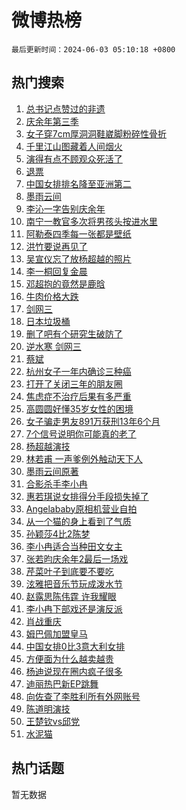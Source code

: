# 微博热榜

`最后更新时间：2024-06-03 05:10:18 +0800`

## 热门搜索

1. [总书记点赞过的非遗](https://m.weibo.cn/search?containerid=100103type%3D1%26t%3D10%26q%3D%23%E6%80%BB%E4%B9%A6%E8%AE%B0%E7%82%B9%E8%B5%9E%E8%BF%87%E7%9A%84%E9%9D%9E%E9%81%97%23&stream_entry_id=51&isnewpage=1&extparam=seat%3D1%26dgr%3D0%26filter_type%3Drealtimehot%26stream_entry_id%3D51%26c_type%3D51%26pos%3D0%26q%3D%2523%25E6%2580%25BB%25E4%25B9%25A6%25E8%25AE%25B0%25E7%2582%25B9%25E8%25B5%259E%25E8%25BF%2587%25E7%259A%2584%25E9%259D%259E%25E9%2581%2597%2523%26cate%3D10103%26display_time%3D1717362617%26pre_seqid%3D171736261789502376076)
1. [庆余年第三季](https://m.weibo.cn/search?containerid=100103type%3D1%26t%3D10%26q%3D%E5%BA%86%E4%BD%99%E5%B9%B4%E7%AC%AC%E4%B8%89%E5%AD%A3&stream_entry_id=31&isnewpage=1&extparam=seat%3D1%26filter_type%3Drealtimehot%26c_type%3D31%26lcate%3D5001%26cate%3D5001%26realpos%3D1%26q%3D%25E5%25BA%2586%25E4%25BD%2599%25E5%25B9%25B4%25E7%25AC%25AC%25E4%25B8%2589%25E5%25AD%25A3%26stream_entry_id%3D31%26band_rank%3D1%26pos%3D0%26dgr%3D0%26flag%3D16%26display_time%3D1717362617%26pre_seqid%3D171736261789502376076)
1. [女子穿7cm厚洞洞鞋崴脚粉碎性骨折](https://m.weibo.cn/search?containerid=100103type%3D1%26t%3D10%26q%3D%23%E5%A5%B3%E5%AD%90%E7%A9%BF7cm%E5%8E%9A%E6%B4%9E%E6%B4%9E%E9%9E%8B%E5%B4%B4%E8%84%9A%E7%B2%89%E7%A2%8E%E6%80%A7%E9%AA%A8%E6%8A%98%23&stream_entry_id=31&isnewpage=1&extparam=seat%3D1%26filter_type%3Drealtimehot%26c_type%3D31%26lcate%3D5001%26cate%3D5001%26realpos%3D2%26q%3D%2523%25E5%25A5%25B3%25E5%25AD%2590%25E7%25A9%25BF7cm%25E5%258E%259A%25E6%25B4%259E%25E6%25B4%259E%25E9%259E%258B%25E5%25B4%25B4%25E8%2584%259A%25E7%25B2%2589%25E7%25A2%258E%25E6%2580%25A7%25E9%25AA%25A8%25E6%258A%2598%2523%26stream_entry_id%3D31%26band_rank%3D2%26pos%3D1%26dgr%3D0%26flag%3D2%26display_time%3D1717362617%26pre_seqid%3D171736261789502376076)
1. [千里江山图藏着人间烟火](https://m.weibo.cn/search?containerid=100103type%3D1%26t%3D10%26q%3D%23%E5%8D%83%E9%87%8C%E6%B1%9F%E5%B1%B1%E5%9B%BE%E8%97%8F%E7%9D%80%E4%BA%BA%E9%97%B4%E7%83%9F%E7%81%AB%23&stream_entry_id=31&isnewpage=1&extparam=seat%3D1%26filter_type%3Drealtimehot%26c_type%3D31%26lcate%3D5001%26cate%3D5001%26realpos%3D3%26q%3D%2523%25E5%258D%2583%25E9%2587%258C%25E6%25B1%259F%25E5%25B1%25B1%25E5%259B%25BE%25E8%2597%258F%25E7%259D%2580%25E4%25BA%25BA%25E9%2597%25B4%25E7%2583%259F%25E7%2581%25AB%2523%26stream_entry_id%3D31%26band_rank%3D3%26pos%3D2%26dgr%3D0%26flag%3D0%26display_time%3D1717362617%26pre_seqid%3D171736261789502376076)
1. [演得有点不顾观众死活了](https://m.weibo.cn/search?containerid=100103type%3D1%26t%3D10%26q%3D%E6%BC%94%E5%BE%97%E6%9C%89%E7%82%B9%E4%B8%8D%E9%A1%BE%E8%A7%82%E4%BC%97%E6%AD%BB%E6%B4%BB%E4%BA%86&stream_entry_id=31&isnewpage=1&extparam=seat%3D1%26filter_type%3Drealtimehot%26c_type%3D31%26lcate%3D5001%26cate%3D5001%26realpos%3D4%26q%3D%25E6%25BC%2594%25E5%25BE%2597%25E6%259C%2589%25E7%2582%25B9%25E4%25B8%258D%25E9%25A1%25BE%25E8%25A7%2582%25E4%25BC%2597%25E6%25AD%25BB%25E6%25B4%25BB%25E4%25BA%2586%26stream_entry_id%3D31%26band_rank%3D4%26pos%3D3%26dgr%3D0%26flag%3D2%26display_time%3D1717362617%26pre_seqid%3D171736261789502376076)
1. [退票](https://m.weibo.cn/search?containerid=100103type%3D1%26t%3D10%26q%3D%E9%80%80%E7%A5%A8&stream_entry_id=31&isnewpage=1&extparam=seat%3D1%26filter_type%3Drealtimehot%26c_type%3D31%26lcate%3D5001%26cate%3D5001%26realpos%3D5%26q%3D%25E9%2580%2580%25E7%25A5%25A8%26stream_entry_id%3D31%26band_rank%3D5%26pos%3D4%26dgr%3D0%26flag%3D2%26display_time%3D1717362617%26pre_seqid%3D171736261789502376076)
1. [中国女排排名降至亚洲第二](https://m.weibo.cn/search?containerid=100103type%3D1%26t%3D10%26q%3D%23%E4%B8%AD%E5%9B%BD%E5%A5%B3%E6%8E%92%E6%8E%92%E5%90%8D%E9%99%8D%E8%87%B3%E4%BA%9A%E6%B4%B2%E7%AC%AC%E4%BA%8C%23&stream_entry_id=31&isnewpage=1&extparam=seat%3D1%26filter_type%3Drealtimehot%26c_type%3D31%26lcate%3D5001%26cate%3D5001%26realpos%3D6%26q%3D%2523%25E4%25B8%25AD%25E5%259B%25BD%25E5%25A5%25B3%25E6%258E%2592%25E6%258E%2592%25E5%2590%258D%25E9%2599%258D%25E8%2587%25B3%25E4%25BA%259A%25E6%25B4%25B2%25E7%25AC%25AC%25E4%25BA%258C%2523%26stream_entry_id%3D31%26band_rank%3D6%26pos%3D5%26dgr%3D0%26flag%3D0%26display_time%3D1717362617%26pre_seqid%3D171736261789502376076)
1. [墨雨云间](https://m.weibo.cn/search?containerid=100103type%3D1%26t%3D10%26q%3D%E5%A2%A8%E9%9B%A8%E4%BA%91%E9%97%B4&stream_entry_id=31&isnewpage=1&extparam=seat%3D1%26filter_type%3Drealtimehot%26c_type%3D31%26lcate%3D5001%26cate%3D5001%26realpos%3D7%26q%3D%25E5%25A2%25A8%25E9%259B%25A8%25E4%25BA%2591%25E9%2597%25B4%26stream_entry_id%3D31%26band_rank%3D7%26pos%3D6%26dgr%3D0%26flag%3D0%26display_time%3D1717362617%26pre_seqid%3D171736261789502376076)
1. [李沁一字告别庆余年](https://m.weibo.cn/search?containerid=100103type%3D1%26t%3D10%26q%3D%23%E6%9D%8E%E6%B2%81%E4%B8%80%E5%AD%97%E5%91%8A%E5%88%AB%E5%BA%86%E4%BD%99%E5%B9%B4%23&stream_entry_id=31&isnewpage=1&extparam=seat%3D1%26filter_type%3Drealtimehot%26c_type%3D31%26lcate%3D5001%26cate%3D5001%26realpos%3D8%26q%3D%2523%25E6%259D%258E%25E6%25B2%2581%25E4%25B8%2580%25E5%25AD%2597%25E5%2591%258A%25E5%2588%25AB%25E5%25BA%2586%25E4%25BD%2599%25E5%25B9%25B4%2523%26stream_entry_id%3D31%26band_rank%3D8%26pos%3D7%26dgr%3D0%26flag%3D2%26display_time%3D1717362617%26pre_seqid%3D171736261789502376076)
1. [南宁一教官多次将男孩头按进水里](https://m.weibo.cn/search?containerid=100103type%3D1%26t%3D10%26q%3D%23%E5%8D%97%E5%AE%81%E4%B8%80%E6%95%99%E5%AE%98%E5%A4%9A%E6%AC%A1%E5%B0%86%E7%94%B7%E5%AD%A9%E5%A4%B4%E6%8C%89%E8%BF%9B%E6%B0%B4%E9%87%8C%23&stream_entry_id=31&isnewpage=1&extparam=seat%3D1%26filter_type%3Drealtimehot%26c_type%3D31%26lcate%3D5001%26cate%3D5001%26realpos%3D9%26q%3D%2523%25E5%258D%2597%25E5%25AE%2581%25E4%25B8%2580%25E6%2595%2599%25E5%25AE%2598%25E5%25A4%259A%25E6%25AC%25A1%25E5%25B0%2586%25E7%2594%25B7%25E5%25AD%25A9%25E5%25A4%25B4%25E6%258C%2589%25E8%25BF%259B%25E6%25B0%25B4%25E9%2587%258C%2523%26stream_entry_id%3D31%26band_rank%3D9%26pos%3D8%26dgr%3D0%26flag%3D0%26display_time%3D1717362617%26pre_seqid%3D171736261789502376076)
1. [阿勒泰四季每一张都是壁纸](https://m.weibo.cn/search?containerid=100103type%3D1%26t%3D10%26q%3D%23%E9%98%BF%E5%8B%92%E6%B3%B0%E5%9B%9B%E5%AD%A3%E6%AF%8F%E4%B8%80%E5%BC%A0%E9%83%BD%E6%98%AF%E5%A3%81%E7%BA%B8%23&stream_entry_id=31&isnewpage=1&extparam=seat%3D1%26filter_type%3Drealtimehot%26c_type%3D31%26lcate%3D5001%26cate%3D5001%26realpos%3D10%26q%3D%2523%25E9%2598%25BF%25E5%258B%2592%25E6%25B3%25B0%25E5%259B%259B%25E5%25AD%25A3%25E6%25AF%258F%25E4%25B8%2580%25E5%25BC%25A0%25E9%2583%25BD%25E6%2598%25AF%25E5%25A3%2581%25E7%25BA%25B8%2523%26stream_entry_id%3D31%26band_rank%3D10%26pos%3D9%26dgr%3D0%26flag%3D32768%26display_time%3D1717362617%26pre_seqid%3D171736261789502376076)
1. [洪竹要说再见了](https://m.weibo.cn/search?containerid=100103type%3D1%26t%3D10%26q%3D%23%E6%B4%AA%E7%AB%B9%E8%A6%81%E8%AF%B4%E5%86%8D%E8%A7%81%E4%BA%86%23&stream_entry_id=31&isnewpage=1&extparam=seat%3D1%26filter_type%3Drealtimehot%26c_type%3D31%26lcate%3D5001%26cate%3D5001%26realpos%3D11%26q%3D%2523%25E6%25B4%25AA%25E7%25AB%25B9%25E8%25A6%2581%25E8%25AF%25B4%25E5%2586%258D%25E8%25A7%2581%25E4%25BA%2586%2523%26stream_entry_id%3D31%26band_rank%3D11%26pos%3D10%26dgr%3D0%26flag%3D2%26display_time%3D1717362617%26pre_seqid%3D171736261789502376076)
1. [吴宣仪忘了放杨超越的照片](https://m.weibo.cn/search?containerid=100103type%3D1%26t%3D10%26q%3D%23%E5%90%B4%E5%AE%A3%E4%BB%AA%E5%BF%98%E4%BA%86%E6%94%BE%E6%9D%A8%E8%B6%85%E8%B6%8A%E7%9A%84%E7%85%A7%E7%89%87%23&stream_entry_id=31&isnewpage=1&extparam=seat%3D1%26filter_type%3Drealtimehot%26c_type%3D31%26lcate%3D5001%26cate%3D5001%26realpos%3D12%26q%3D%2523%25E5%2590%25B4%25E5%25AE%25A3%25E4%25BB%25AA%25E5%25BF%2598%25E4%25BA%2586%25E6%2594%25BE%25E6%259D%25A8%25E8%25B6%2585%25E8%25B6%258A%25E7%259A%2584%25E7%2585%25A7%25E7%2589%2587%2523%26stream_entry_id%3D31%26band_rank%3D12%26pos%3D11%26dgr%3D0%26flag%3D2%26display_time%3D1717362617%26pre_seqid%3D171736261789502376076)
1. [李一桐回复金晨](https://m.weibo.cn/search?containerid=100103type%3D1%26t%3D10%26q%3D%23%E6%9D%8E%E4%B8%80%E6%A1%90%E5%9B%9E%E5%A4%8D%E9%87%91%E6%99%A8%23&stream_entry_id=31&isnewpage=1&extparam=seat%3D1%26filter_type%3Drealtimehot%26c_type%3D31%26lcate%3D5001%26cate%3D5001%26realpos%3D13%26q%3D%2523%25E6%259D%258E%25E4%25B8%2580%25E6%25A1%2590%25E5%259B%259E%25E5%25A4%258D%25E9%2587%2591%25E6%2599%25A8%2523%26stream_entry_id%3D31%26band_rank%3D13%26pos%3D12%26dgr%3D0%26flag%3D2%26display_time%3D1717362617%26pre_seqid%3D171736261789502376076)
1. [邓超抱的竟然是鹿晗](https://m.weibo.cn/search?containerid=100103type%3D1%26t%3D10%26q%3D%23%E9%82%93%E8%B6%85%E6%8A%B1%E7%9A%84%E7%AB%9F%E7%84%B6%E6%98%AF%E9%B9%BF%E6%99%97%23&stream_entry_id=31&isnewpage=1&extparam=seat%3D1%26filter_type%3Drealtimehot%26c_type%3D31%26lcate%3D5001%26cate%3D5001%26realpos%3D14%26q%3D%2523%25E9%2582%2593%25E8%25B6%2585%25E6%258A%25B1%25E7%259A%2584%25E7%25AB%259F%25E7%2584%25B6%25E6%2598%25AF%25E9%25B9%25BF%25E6%2599%2597%2523%26stream_entry_id%3D31%26band_rank%3D14%26pos%3D13%26dgr%3D0%26flag%3D2%26display_time%3D1717362617%26pre_seqid%3D171736261789502376076)
1. [牛肉价格大跌](https://m.weibo.cn/search?containerid=100103type%3D1%26t%3D10%26q%3D%23%E7%89%9B%E8%82%89%E4%BB%B7%E6%A0%BC%E5%A4%A7%E8%B7%8C%23&stream_entry_id=31&isnewpage=1&extparam=seat%3D1%26filter_type%3Drealtimehot%26c_type%3D31%26lcate%3D5001%26cate%3D5001%26realpos%3D15%26q%3D%2523%25E7%2589%259B%25E8%2582%2589%25E4%25BB%25B7%25E6%25A0%25BC%25E5%25A4%25A7%25E8%25B7%258C%2523%26stream_entry_id%3D31%26band_rank%3D15%26pos%3D14%26dgr%3D0%26flag%3D0%26display_time%3D1717362617%26pre_seqid%3D171736261789502376076)
1. [剑网三](https://m.weibo.cn/search?containerid=100103type%3D1%26t%3D10%26q%3D%E5%89%91%E7%BD%91%E4%B8%89&stream_entry_id=31&isnewpage=1&extparam=seat%3D1%26filter_type%3Drealtimehot%26c_type%3D31%26lcate%3D5001%26cate%3D5001%26realpos%3D16%26q%3D%25E5%2589%2591%25E7%25BD%2591%25E4%25B8%2589%26stream_entry_id%3D31%26band_rank%3D16%26pos%3D15%26dgr%3D0%26flag%3D0%26display_time%3D1717362617%26pre_seqid%3D171736261789502376076)
1. [日本垃圾桶](https://m.weibo.cn/search?containerid=100103type%3D1%26t%3D10%26q%3D%E6%97%A5%E6%9C%AC%E5%9E%83%E5%9C%BE%E6%A1%B6&stream_entry_id=31&isnewpage=1&extparam=seat%3D1%26filter_type%3Drealtimehot%26c_type%3D31%26lcate%3D5001%26cate%3D5001%26realpos%3D17%26q%3D%25E6%2597%25A5%25E6%259C%25AC%25E5%259E%2583%25E5%259C%25BE%25E6%25A1%25B6%26stream_entry_id%3D31%26band_rank%3D17%26pos%3D16%26dgr%3D0%26flag%3D0%26display_time%3D1717362617%26pre_seqid%3D171736261789502376076)
1. [删了吧有个研究生破防了](https://m.weibo.cn/search?containerid=100103type%3D1%26t%3D10%26q%3D%23%E5%88%A0%E4%BA%86%E5%90%A7%E6%9C%89%E4%B8%AA%E7%A0%94%E7%A9%B6%E7%94%9F%E7%A0%B4%E9%98%B2%E4%BA%86%23&stream_entry_id=31&isnewpage=1&extparam=seat%3D1%26filter_type%3Drealtimehot%26c_type%3D31%26lcate%3D5001%26cate%3D5001%26realpos%3D18%26q%3D%2523%25E5%2588%25A0%25E4%25BA%2586%25E5%2590%25A7%25E6%259C%2589%25E4%25B8%25AA%25E7%25A0%2594%25E7%25A9%25B6%25E7%2594%259F%25E7%25A0%25B4%25E9%2598%25B2%25E4%25BA%2586%2523%26stream_entry_id%3D31%26band_rank%3D18%26pos%3D17%26dgr%3D0%26flag%3D0%26display_time%3D1717362617%26pre_seqid%3D171736261789502376076)
1. [逆水寒 剑网三](https://m.weibo.cn/search?containerid=100103type%3D1%26t%3D10%26q%3D%E9%80%86%E6%B0%B4%E5%AF%92+%E5%89%91%E7%BD%91%E4%B8%89&stream_entry_id=31&isnewpage=1&extparam=seat%3D1%26filter_type%3Drealtimehot%26c_type%3D31%26lcate%3D5001%26cate%3D5001%26realpos%3D19%26q%3D%25E9%2580%2586%25E6%25B0%25B4%25E5%25AF%2592%2520%25E5%2589%2591%25E7%25BD%2591%25E4%25B8%2589%26stream_entry_id%3D31%26band_rank%3D19%26pos%3D18%26dgr%3D0%26flag%3D0%26display_time%3D1717362617%26pre_seqid%3D171736261789502376076)
1. [蔡斌](https://m.weibo.cn/search?containerid=100103type%3D1%26t%3D10%26q%3D%E8%94%A1%E6%96%8C&stream_entry_id=31&isnewpage=1&extparam=seat%3D1%26filter_type%3Drealtimehot%26c_type%3D31%26lcate%3D5001%26cate%3D5001%26realpos%3D20%26q%3D%25E8%2594%25A1%25E6%2596%258C%26stream_entry_id%3D31%26band_rank%3D20%26pos%3D19%26dgr%3D0%26flag%3D0%26display_time%3D1717362617%26pre_seqid%3D171736261789502376076)
1. [杭州女子一年内确诊三种癌](https://m.weibo.cn/search?containerid=100103type%3D1%26t%3D10%26q%3D%23%E6%9D%AD%E5%B7%9E%E5%A5%B3%E5%AD%90%E4%B8%80%E5%B9%B4%E5%86%85%E7%A1%AE%E8%AF%8A%E4%B8%89%E7%A7%8D%E7%99%8C%23&stream_entry_id=31&isnewpage=1&extparam=seat%3D1%26filter_type%3Drealtimehot%26c_type%3D31%26lcate%3D5001%26cate%3D5001%26realpos%3D21%26q%3D%2523%25E6%259D%25AD%25E5%25B7%259E%25E5%25A5%25B3%25E5%25AD%2590%25E4%25B8%2580%25E5%25B9%25B4%25E5%2586%2585%25E7%25A1%25AE%25E8%25AF%258A%25E4%25B8%2589%25E7%25A7%258D%25E7%2599%258C%2523%26stream_entry_id%3D31%26band_rank%3D21%26pos%3D20%26dgr%3D0%26flag%3D0%26display_time%3D1717362617%26pre_seqid%3D171736261789502376076)
1. [打开了关闭三年的朋友圈](https://m.weibo.cn/search?containerid=100103type%3D1%26t%3D10%26q%3D%23%E6%89%93%E5%BC%80%E4%BA%86%E5%85%B3%E9%97%AD%E4%B8%89%E5%B9%B4%E7%9A%84%E6%9C%8B%E5%8F%8B%E5%9C%88%23&stream_entry_id=31&isnewpage=1&extparam=seat%3D1%26filter_type%3Drealtimehot%26c_type%3D31%26lcate%3D5001%26cate%3D5001%26realpos%3D22%26q%3D%2523%25E6%2589%2593%25E5%25BC%2580%25E4%25BA%2586%25E5%2585%25B3%25E9%2597%25AD%25E4%25B8%2589%25E5%25B9%25B4%25E7%259A%2584%25E6%259C%258B%25E5%258F%258B%25E5%259C%2588%2523%26stream_entry_id%3D31%26band_rank%3D22%26pos%3D21%26dgr%3D0%26flag%3D0%26display_time%3D1717362617%26pre_seqid%3D171736261789502376076)
1. [焦虑症不治疗后果有多严重](https://m.weibo.cn/search?containerid=100103type%3D1%26t%3D10%26q%3D%23%E7%84%A6%E8%99%91%E7%97%87%E4%B8%8D%E6%B2%BB%E7%96%97%E5%90%8E%E6%9E%9C%E6%9C%89%E5%A4%9A%E4%B8%A5%E9%87%8D%23&stream_entry_id=31&isnewpage=1&extparam=seat%3D1%26filter_type%3Drealtimehot%26c_type%3D31%26lcate%3D5001%26cate%3D5001%26realpos%3D23%26q%3D%2523%25E7%2584%25A6%25E8%2599%2591%25E7%2597%2587%25E4%25B8%258D%25E6%25B2%25BB%25E7%2596%2597%25E5%2590%258E%25E6%259E%259C%25E6%259C%2589%25E5%25A4%259A%25E4%25B8%25A5%25E9%2587%258D%2523%26stream_entry_id%3D31%26band_rank%3D23%26pos%3D22%26dgr%3D0%26flag%3D0%26display_time%3D1717362617%26pre_seqid%3D171736261789502376076)
1. [高圆圆好懂35岁女性的困境](https://m.weibo.cn/search?containerid=100103type%3D1%26t%3D10%26q%3D%23%E9%AB%98%E5%9C%86%E5%9C%86%E5%A5%BD%E6%87%8235%E5%B2%81%E5%A5%B3%E6%80%A7%E7%9A%84%E5%9B%B0%E5%A2%83%23&stream_entry_id=31&isnewpage=1&extparam=seat%3D1%26filter_type%3Drealtimehot%26c_type%3D31%26lcate%3D5001%26cate%3D5001%26realpos%3D24%26q%3D%2523%25E9%25AB%2598%25E5%259C%2586%25E5%259C%2586%25E5%25A5%25BD%25E6%2587%258235%25E5%25B2%2581%25E5%25A5%25B3%25E6%2580%25A7%25E7%259A%2584%25E5%259B%25B0%25E5%25A2%2583%2523%26stream_entry_id%3D31%26band_rank%3D24%26pos%3D23%26dgr%3D0%26flag%3D1%26display_time%3D1717362617%26pre_seqid%3D171736261789502376076)
1. [女子骗走男友891万获刑13年6个月](https://m.weibo.cn/search?containerid=100103type%3D1%26t%3D10%26q%3D%23%E5%A5%B3%E5%AD%90%E9%AA%97%E8%B5%B0%E7%94%B7%E5%8F%8B891%E4%B8%87%E8%8E%B7%E5%88%9113%E5%B9%B46%E4%B8%AA%E6%9C%88%23&stream_entry_id=31&isnewpage=1&extparam=seat%3D1%26filter_type%3Drealtimehot%26c_type%3D31%26lcate%3D5001%26cate%3D5001%26realpos%3D25%26q%3D%2523%25E5%25A5%25B3%25E5%25AD%2590%25E9%25AA%2597%25E8%25B5%25B0%25E7%2594%25B7%25E5%258F%258B891%25E4%25B8%2587%25E8%258E%25B7%25E5%2588%259113%25E5%25B9%25B46%25E4%25B8%25AA%25E6%259C%2588%2523%26stream_entry_id%3D31%26band_rank%3D25%26pos%3D24%26dgr%3D0%26flag%3D0%26display_time%3D1717362617%26pre_seqid%3D171736261789502376076)
1. [7个信号说明你可能真的老了](https://m.weibo.cn/search?containerid=100103type%3D1%26t%3D10%26q%3D%237%E4%B8%AA%E4%BF%A1%E5%8F%B7%E8%AF%B4%E6%98%8E%E4%BD%A0%E5%8F%AF%E8%83%BD%E7%9C%9F%E7%9A%84%E8%80%81%E4%BA%86%23&stream_entry_id=31&isnewpage=1&extparam=seat%3D1%26filter_type%3Drealtimehot%26c_type%3D31%26lcate%3D5001%26cate%3D5001%26realpos%3D26%26q%3D%25237%25E4%25B8%25AA%25E4%25BF%25A1%25E5%258F%25B7%25E8%25AF%25B4%25E6%2598%258E%25E4%25BD%25A0%25E5%258F%25AF%25E8%2583%25BD%25E7%259C%259F%25E7%259A%2584%25E8%2580%2581%25E4%25BA%2586%2523%26stream_entry_id%3D31%26band_rank%3D26%26pos%3D25%26dgr%3D0%26flag%3D0%26display_time%3D1717362617%26pre_seqid%3D171736261789502376076)
1. [杨超越演技](https://m.weibo.cn/search?containerid=100103type%3D1%26t%3D10%26q%3D%E6%9D%A8%E8%B6%85%E8%B6%8A%E6%BC%94%E6%8A%80&stream_entry_id=31&isnewpage=1&extparam=seat%3D1%26filter_type%3Drealtimehot%26c_type%3D31%26lcate%3D5001%26cate%3D5001%26realpos%3D27%26q%3D%25E6%259D%25A8%25E8%25B6%2585%25E8%25B6%258A%25E6%25BC%2594%25E6%258A%2580%26stream_entry_id%3D31%26band_rank%3D27%26pos%3D26%26dgr%3D0%26flag%3D0%26display_time%3D1717362617%26pre_seqid%3D171736261789502376076)
1. [林若甫 一声爹例外触动天下人](https://m.weibo.cn/search?containerid=100103type%3D1%26t%3D10%26q%3D%E6%9E%97%E8%8B%A5%E7%94%AB+%E4%B8%80%E5%A3%B0%E7%88%B9%E4%BE%8B%E5%A4%96%E8%A7%A6%E5%8A%A8%E5%A4%A9%E4%B8%8B%E4%BA%BA&stream_entry_id=31&isnewpage=1&extparam=seat%3D1%26filter_type%3Drealtimehot%26c_type%3D31%26lcate%3D5001%26cate%3D5001%26realpos%3D28%26q%3D%25E6%259E%2597%25E8%258B%25A5%25E7%2594%25AB%2520%25E4%25B8%2580%25E5%25A3%25B0%25E7%2588%25B9%25E4%25BE%258B%25E5%25A4%2596%25E8%25A7%25A6%25E5%258A%25A8%25E5%25A4%25A9%25E4%25B8%258B%25E4%25BA%25BA%26stream_entry_id%3D31%26band_rank%3D28%26pos%3D27%26dgr%3D0%26flag%3D0%26display_time%3D1717362617%26pre_seqid%3D171736261789502376076)
1. [墨雨云间原著](https://m.weibo.cn/search?containerid=100103type%3D1%26t%3D10%26q%3D%E5%A2%A8%E9%9B%A8%E4%BA%91%E9%97%B4%E5%8E%9F%E8%91%97&stream_entry_id=31&isnewpage=1&extparam=seat%3D1%26filter_type%3Drealtimehot%26c_type%3D31%26lcate%3D5001%26cate%3D5001%26realpos%3D29%26q%3D%25E5%25A2%25A8%25E9%259B%25A8%25E4%25BA%2591%25E9%2597%25B4%25E5%258E%259F%25E8%2591%2597%26stream_entry_id%3D31%26band_rank%3D29%26pos%3D28%26dgr%3D0%26flag%3D0%26display_time%3D1717362617%26pre_seqid%3D171736261789502376076)
1. [合影杀手李小冉](https://m.weibo.cn/search?containerid=100103type%3D1%26t%3D10%26q%3D%23%E5%90%88%E5%BD%B1%E6%9D%80%E6%89%8B%E6%9D%8E%E5%B0%8F%E5%86%89%23&stream_entry_id=31&isnewpage=1&extparam=seat%3D1%26filter_type%3Drealtimehot%26c_type%3D31%26lcate%3D5001%26cate%3D5001%26realpos%3D30%26q%3D%2523%25E5%2590%2588%25E5%25BD%25B1%25E6%259D%2580%25E6%2589%258B%25E6%259D%258E%25E5%25B0%258F%25E5%2586%2589%2523%26stream_entry_id%3D31%26band_rank%3D30%26pos%3D29%26dgr%3D0%26flag%3D0%26display_time%3D1717362617%26pre_seqid%3D171736261789502376076)
1. [惠若琪说女排得分手段损失掉了](https://m.weibo.cn/search?containerid=100103type%3D1%26t%3D10%26q%3D%23%E6%83%A0%E8%8B%A5%E7%90%AA%E8%AF%B4%E5%A5%B3%E6%8E%92%E5%BE%97%E5%88%86%E6%89%8B%E6%AE%B5%E6%8D%9F%E5%A4%B1%E6%8E%89%E4%BA%86%23&stream_entry_id=31&isnewpage=1&extparam=seat%3D1%26filter_type%3Drealtimehot%26c_type%3D31%26lcate%3D5001%26cate%3D5001%26realpos%3D31%26q%3D%2523%25E6%2583%25A0%25E8%258B%25A5%25E7%2590%25AA%25E8%25AF%25B4%25E5%25A5%25B3%25E6%258E%2592%25E5%25BE%2597%25E5%2588%2586%25E6%2589%258B%25E6%25AE%25B5%25E6%258D%259F%25E5%25A4%25B1%25E6%258E%2589%25E4%25BA%2586%2523%26stream_entry_id%3D31%26band_rank%3D31%26pos%3D30%26dgr%3D0%26flag%3D0%26display_time%3D1717362617%26pre_seqid%3D171736261789502376076)
1. [Angelababy原相机营业自拍](https://m.weibo.cn/search?containerid=100103type%3D1%26t%3D10%26q%3D%23Angelababy%E5%8E%9F%E7%9B%B8%E6%9C%BA%E8%90%A5%E4%B8%9A%E8%87%AA%E6%8B%8D%23&stream_entry_id=31&isnewpage=1&extparam=seat%3D1%26filter_type%3Drealtimehot%26c_type%3D31%26lcate%3D5001%26cate%3D5001%26realpos%3D32%26q%3D%2523Angelababy%25E5%258E%259F%25E7%259B%25B8%25E6%259C%25BA%25E8%2590%25A5%25E4%25B8%259A%25E8%2587%25AA%25E6%258B%258D%2523%26stream_entry_id%3D31%26band_rank%3D32%26pos%3D31%26dgr%3D0%26flag%3D0%26display_time%3D1717362617%26pre_seqid%3D171736261789502376076)
1. [从一个猫的身上看到了气质](https://m.weibo.cn/search?containerid=100103type%3D1%26t%3D10%26q%3D%23%E4%BB%8E%E4%B8%80%E4%B8%AA%E7%8C%AB%E7%9A%84%E8%BA%AB%E4%B8%8A%E7%9C%8B%E5%88%B0%E4%BA%86%E6%B0%94%E8%B4%A8%23&stream_entry_id=31&isnewpage=1&extparam=seat%3D1%26filter_type%3Drealtimehot%26c_type%3D31%26lcate%3D5001%26cate%3D5001%26realpos%3D33%26q%3D%2523%25E4%25BB%258E%25E4%25B8%2580%25E4%25B8%25AA%25E7%258C%25AB%25E7%259A%2584%25E8%25BA%25AB%25E4%25B8%258A%25E7%259C%258B%25E5%2588%25B0%25E4%25BA%2586%25E6%25B0%2594%25E8%25B4%25A8%2523%26stream_entry_id%3D31%26band_rank%3D33%26pos%3D32%26dgr%3D0%26flag%3D1%26display_time%3D1717362617%26pre_seqid%3D171736261789502376076)
1. [孙颖莎4比2陈梦](https://m.weibo.cn/search?containerid=100103type%3D1%26t%3D10%26q%3D%23%E5%AD%99%E9%A2%96%E8%8E%8E4%E6%AF%942%E9%99%88%E6%A2%A6%23&stream_entry_id=31&isnewpage=1&extparam=seat%3D1%26filter_type%3Drealtimehot%26c_type%3D31%26lcate%3D5001%26cate%3D5001%26realpos%3D34%26q%3D%2523%25E5%25AD%2599%25E9%25A2%2596%25E8%258E%258E4%25E6%25AF%25942%25E9%2599%2588%25E6%25A2%25A6%2523%26stream_entry_id%3D31%26band_rank%3D34%26pos%3D33%26dgr%3D0%26flag%3D0%26display_time%3D1717362617%26pre_seqid%3D171736261789502376076)
1. [李小冉适合当种田文女主](https://m.weibo.cn/search?containerid=100103type%3D1%26t%3D10%26q%3D%23%E6%9D%8E%E5%B0%8F%E5%86%89%E9%80%82%E5%90%88%E5%BD%93%E7%A7%8D%E7%94%B0%E6%96%87%E5%A5%B3%E4%B8%BB%23&stream_entry_id=31&isnewpage=1&extparam=seat%3D1%26filter_type%3Drealtimehot%26c_type%3D31%26lcate%3D5001%26cate%3D5001%26realpos%3D35%26q%3D%2523%25E6%259D%258E%25E5%25B0%258F%25E5%2586%2589%25E9%2580%2582%25E5%2590%2588%25E5%25BD%2593%25E7%25A7%258D%25E7%2594%25B0%25E6%2596%2587%25E5%25A5%25B3%25E4%25B8%25BB%2523%26stream_entry_id%3D31%26band_rank%3D35%26pos%3D34%26dgr%3D0%26flag%3D1%26display_time%3D1717362617%26pre_seqid%3D171736261789502376076)
1. [张若昀庆余年2最后一场戏](https://m.weibo.cn/search?containerid=100103type%3D1%26t%3D10%26q%3D%23%E5%BC%A0%E8%8B%A5%E6%98%80%E5%BA%86%E4%BD%99%E5%B9%B42%E6%9C%80%E5%90%8E%E4%B8%80%E5%9C%BA%E6%88%8F%23&stream_entry_id=31&isnewpage=1&extparam=seat%3D1%26filter_type%3Drealtimehot%26c_type%3D31%26lcate%3D5001%26cate%3D5001%26realpos%3D36%26q%3D%2523%25E5%25BC%25A0%25E8%258B%25A5%25E6%2598%2580%25E5%25BA%2586%25E4%25BD%2599%25E5%25B9%25B42%25E6%259C%2580%25E5%2590%258E%25E4%25B8%2580%25E5%259C%25BA%25E6%2588%258F%2523%26stream_entry_id%3D31%26band_rank%3D36%26pos%3D35%26dgr%3D0%26flag%3D0%26display_time%3D1717362617%26pre_seqid%3D171736261789502376076)
1. [芹菜叶子到底要不要吃](https://m.weibo.cn/search?containerid=100103type%3D1%26t%3D10%26q%3D%23%E8%8A%B9%E8%8F%9C%E5%8F%B6%E5%AD%90%E5%88%B0%E5%BA%95%E8%A6%81%E4%B8%8D%E8%A6%81%E5%90%83%23&stream_entry_id=31&isnewpage=1&extparam=seat%3D1%26filter_type%3Drealtimehot%26c_type%3D31%26lcate%3D5001%26cate%3D5001%26realpos%3D37%26q%3D%2523%25E8%258A%25B9%25E8%258F%259C%25E5%258F%25B6%25E5%25AD%2590%25E5%2588%25B0%25E5%25BA%2595%25E8%25A6%2581%25E4%25B8%258D%25E8%25A6%2581%25E5%2590%2583%2523%26stream_entry_id%3D31%26band_rank%3D37%26pos%3D36%26dgr%3D0%26flag%3D0%26display_time%3D1717362617%26pre_seqid%3D171736261789502376076)
1. [泫雅把音乐节玩成泼水节](https://m.weibo.cn/search?containerid=100103type%3D1%26t%3D10%26q%3D%23%E6%B3%AB%E9%9B%85%E6%8A%8A%E9%9F%B3%E4%B9%90%E8%8A%82%E7%8E%A9%E6%88%90%E6%B3%BC%E6%B0%B4%E8%8A%82%23&stream_entry_id=31&isnewpage=1&extparam=seat%3D1%26filter_type%3Drealtimehot%26c_type%3D31%26lcate%3D5001%26cate%3D5001%26realpos%3D38%26q%3D%2523%25E6%25B3%25AB%25E9%259B%2585%25E6%258A%258A%25E9%259F%25B3%25E4%25B9%2590%25E8%258A%2582%25E7%258E%25A9%25E6%2588%2590%25E6%25B3%25BC%25E6%25B0%25B4%25E8%258A%2582%2523%26stream_entry_id%3D31%26band_rank%3D38%26pos%3D37%26dgr%3D0%26flag%3D0%26display_time%3D1717362617%26pre_seqid%3D171736261789502376076)
1. [赵露思陈伟霆 许我耀眼](https://m.weibo.cn/search?containerid=100103type%3D1%26t%3D10%26q%3D%E8%B5%B5%E9%9C%B2%E6%80%9D%E9%99%88%E4%BC%9F%E9%9C%86+%E8%AE%B8%E6%88%91%E8%80%80%E7%9C%BC&stream_entry_id=31&isnewpage=1&extparam=seat%3D1%26filter_type%3Drealtimehot%26c_type%3D31%26lcate%3D5001%26cate%3D5001%26realpos%3D39%26q%3D%25E8%25B5%25B5%25E9%259C%25B2%25E6%2580%259D%25E9%2599%2588%25E4%25BC%259F%25E9%259C%2586%2520%25E8%25AE%25B8%25E6%2588%2591%25E8%2580%2580%25E7%259C%25BC%26stream_entry_id%3D31%26band_rank%3D39%26pos%3D38%26dgr%3D0%26flag%3D0%26display_time%3D1717362617%26pre_seqid%3D171736261789502376076)
1. [李小冉下部戏还是演反派](https://m.weibo.cn/search?containerid=100103type%3D1%26t%3D10%26q%3D%23%E6%9D%8E%E5%B0%8F%E5%86%89%E4%B8%8B%E9%83%A8%E6%88%8F%E8%BF%98%E6%98%AF%E6%BC%94%E5%8F%8D%E6%B4%BE%23&stream_entry_id=31&isnewpage=1&extparam=seat%3D1%26filter_type%3Drealtimehot%26c_type%3D31%26lcate%3D5001%26cate%3D5001%26realpos%3D40%26q%3D%2523%25E6%259D%258E%25E5%25B0%258F%25E5%2586%2589%25E4%25B8%258B%25E9%2583%25A8%25E6%2588%258F%25E8%25BF%2598%25E6%2598%25AF%25E6%25BC%2594%25E5%258F%258D%25E6%25B4%25BE%2523%26stream_entry_id%3D31%26band_rank%3D40%26pos%3D39%26dgr%3D0%26flag%3D0%26display_time%3D1717362617%26pre_seqid%3D171736261789502376076)
1. [肖战重庆](https://m.weibo.cn/search?containerid=100103type%3D1%26t%3D10%26q%3D%E8%82%96%E6%88%98%E9%87%8D%E5%BA%86&stream_entry_id=31&isnewpage=1&extparam=seat%3D1%26filter_type%3Drealtimehot%26c_type%3D31%26lcate%3D5001%26cate%3D5001%26realpos%3D41%26q%3D%25E8%2582%2596%25E6%2588%2598%25E9%2587%258D%25E5%25BA%2586%26stream_entry_id%3D31%26band_rank%3D41%26pos%3D40%26dgr%3D0%26flag%3D0%26display_time%3D1717362617%26pre_seqid%3D171736261789502376076)
1. [姆巴佩加盟皇马](https://m.weibo.cn/search?containerid=100103type%3D1%26t%3D10%26q%3D%23%E5%A7%86%E5%B7%B4%E4%BD%A9%E5%8A%A0%E7%9B%9F%E7%9A%87%E9%A9%AC%23&stream_entry_id=31&isnewpage=1&extparam=seat%3D1%26filter_type%3Drealtimehot%26c_type%3D31%26lcate%3D5001%26cate%3D5001%26realpos%3D42%26q%3D%2523%25E5%25A7%2586%25E5%25B7%25B4%25E4%25BD%25A9%25E5%258A%25A0%25E7%259B%259F%25E7%259A%2587%25E9%25A9%25AC%2523%26stream_entry_id%3D31%26band_rank%3D42%26pos%3D41%26dgr%3D0%26flag%3D0%26display_time%3D1717362617%26pre_seqid%3D171736261789502376076)
1. [中国女排0比3意大利女排](https://m.weibo.cn/search?containerid=100103type%3D1%26t%3D10%26q%3D%23%E4%B8%AD%E5%9B%BD%E5%A5%B3%E6%8E%920%E6%AF%943%E6%84%8F%E5%A4%A7%E5%88%A9%E5%A5%B3%E6%8E%92%23&stream_entry_id=31&isnewpage=1&extparam=seat%3D1%26filter_type%3Drealtimehot%26c_type%3D31%26lcate%3D5001%26cate%3D5001%26realpos%3D43%26q%3D%2523%25E4%25B8%25AD%25E5%259B%25BD%25E5%25A5%25B3%25E6%258E%25920%25E6%25AF%25943%25E6%2584%258F%25E5%25A4%25A7%25E5%2588%25A9%25E5%25A5%25B3%25E6%258E%2592%2523%26stream_entry_id%3D31%26band_rank%3D43%26pos%3D42%26dgr%3D0%26flag%3D0%26display_time%3D1717362617%26pre_seqid%3D171736261789502376076)
1. [方便面为什么越卖越贵](https://m.weibo.cn/search?containerid=100103type%3D1%26t%3D10%26q%3D%23%E6%96%B9%E4%BE%BF%E9%9D%A2%E4%B8%BA%E4%BB%80%E4%B9%88%E8%B6%8A%E5%8D%96%E8%B6%8A%E8%B4%B5%23&stream_entry_id=31&isnewpage=1&extparam=seat%3D1%26filter_type%3Drealtimehot%26c_type%3D31%26lcate%3D5001%26cate%3D5001%26realpos%3D44%26q%3D%2523%25E6%2596%25B9%25E4%25BE%25BF%25E9%259D%25A2%25E4%25B8%25BA%25E4%25BB%2580%25E4%25B9%2588%25E8%25B6%258A%25E5%258D%2596%25E8%25B6%258A%25E8%25B4%25B5%2523%26stream_entry_id%3D31%26band_rank%3D44%26pos%3D43%26dgr%3D0%26flag%3D0%26display_time%3D1717362617%26pre_seqid%3D171736261789502376076)
1. [杨迪说现在圈内疯子很多](https://m.weibo.cn/search?containerid=100103type%3D1%26t%3D10%26q%3D%23%E6%9D%A8%E8%BF%AA%E8%AF%B4%E7%8E%B0%E5%9C%A8%E5%9C%88%E5%86%85%E7%96%AF%E5%AD%90%E5%BE%88%E5%A4%9A%23&stream_entry_id=31&isnewpage=1&extparam=seat%3D1%26filter_type%3Drealtimehot%26c_type%3D31%26lcate%3D5001%26cate%3D5001%26realpos%3D45%26q%3D%2523%25E6%259D%25A8%25E8%25BF%25AA%25E8%25AF%25B4%25E7%258E%25B0%25E5%259C%25A8%25E5%259C%2588%25E5%2586%2585%25E7%2596%25AF%25E5%25AD%2590%25E5%25BE%2588%25E5%25A4%259A%2523%26stream_entry_id%3D31%26band_rank%3D45%26pos%3D44%26dgr%3D0%26flag%3D0%26display_time%3D1717362617%26pre_seqid%3D171736261789502376076)
1. [迪丽热巴新EP跳舞](https://m.weibo.cn/search?containerid=100103type%3D1%26t%3D10%26q%3D%23%E8%BF%AA%E4%B8%BD%E7%83%AD%E5%B7%B4%E6%96%B0EP%E8%B7%B3%E8%88%9E%23&stream_entry_id=31&isnewpage=1&extparam=seat%3D1%26filter_type%3Drealtimehot%26c_type%3D31%26lcate%3D5001%26cate%3D5001%26realpos%3D46%26q%3D%2523%25E8%25BF%25AA%25E4%25B8%25BD%25E7%2583%25AD%25E5%25B7%25B4%25E6%2596%25B0EP%25E8%25B7%25B3%25E8%2588%259E%2523%26stream_entry_id%3D31%26band_rank%3D46%26pos%3D45%26dgr%3D0%26flag%3D0%26display_time%3D1717362617%26pre_seqid%3D171736261789502376076)
1. [向佐查了李胜利所有外网账号](https://m.weibo.cn/search?containerid=100103type%3D1%26t%3D10%26q%3D%23%E5%90%91%E4%BD%90%E6%9F%A5%E4%BA%86%E6%9D%8E%E8%83%9C%E5%88%A9%E6%89%80%E6%9C%89%E5%A4%96%E7%BD%91%E8%B4%A6%E5%8F%B7%23&stream_entry_id=31&isnewpage=1&extparam=seat%3D1%26filter_type%3Drealtimehot%26c_type%3D31%26lcate%3D5001%26cate%3D5001%26realpos%3D47%26q%3D%2523%25E5%2590%2591%25E4%25BD%2590%25E6%259F%25A5%25E4%25BA%2586%25E6%259D%258E%25E8%2583%259C%25E5%2588%25A9%25E6%2589%2580%25E6%259C%2589%25E5%25A4%2596%25E7%25BD%2591%25E8%25B4%25A6%25E5%258F%25B7%2523%26stream_entry_id%3D31%26band_rank%3D47%26pos%3D46%26dgr%3D0%26flag%3D0%26display_time%3D1717362617%26pre_seqid%3D171736261789502376076)
1. [陈道明演技](https://m.weibo.cn/search?containerid=100103type%3D1%26t%3D10%26q%3D%E9%99%88%E9%81%93%E6%98%8E%E6%BC%94%E6%8A%80&stream_entry_id=31&isnewpage=1&extparam=seat%3D1%26filter_type%3Drealtimehot%26c_type%3D31%26lcate%3D5001%26cate%3D5001%26realpos%3D48%26q%3D%25E9%2599%2588%25E9%2581%2593%25E6%2598%258E%25E6%25BC%2594%25E6%258A%2580%26stream_entry_id%3D31%26band_rank%3D48%26pos%3D47%26dgr%3D0%26flag%3D0%26display_time%3D1717362617%26pre_seqid%3D171736261789502376076)
1. [王楚钦vs邱党](https://m.weibo.cn/search?containerid=100103type%3D1%26t%3D10%26q%3D%23%E7%8E%8B%E6%A5%9A%E9%92%A6vs%E9%82%B1%E5%85%9A%23&stream_entry_id=31&isnewpage=1&extparam=seat%3D1%26filter_type%3Drealtimehot%26c_type%3D31%26lcate%3D5001%26cate%3D5001%26realpos%3D49%26q%3D%2523%25E7%258E%258B%25E6%25A5%259A%25E9%2592%25A6vs%25E9%2582%25B1%25E5%2585%259A%2523%26stream_entry_id%3D31%26band_rank%3D49%26pos%3D48%26dgr%3D0%26flag%3D0%26display_time%3D1717362617%26pre_seqid%3D171736261789502376076)
1. [水泥猫](https://m.weibo.cn/search?containerid=100103type%3D1%26t%3D10%26q%3D%E6%B0%B4%E6%B3%A5%E7%8C%AB&stream_entry_id=31&isnewpage=1&extparam=seat%3D1%26filter_type%3Drealtimehot%26c_type%3D31%26lcate%3D5001%26cate%3D5001%26realpos%3D50%26q%3D%25E6%25B0%25B4%25E6%25B3%25A5%25E7%258C%25AB%26stream_entry_id%3D31%26band_rank%3D50%26pos%3D49%26dgr%3D0%26flag%3D0%26display_time%3D1717362617%26pre_seqid%3D171736261789502376076)

## 热门话题

暂无数据
